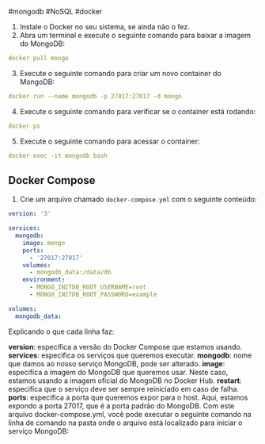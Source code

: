 #mongodb #NoSQL #docker

1. Instale o Docker no seu sistema, se ainda não o fez.
2. Abra um terminal e execute o seguinte comando para baixar a imagem do MongoDB:

```yaml
docker pull mongo
```

3. Execute o seguinte comando para criar um novo container do MongoDB:

```yaml
docker run --name mongodb -p 27017:27017 -d mongo
```

4. Execute o seguinte comando para verificar se o container está rodando:

```yaml
docker ps
```

5. Execute o seguinte comando para acessar o container:

```yaml
docker exec -it mongodb bash
```

## Docker Compose

1. Crie um arquivo chamado `docker-compose.yml` com o seguinte conteúdo:

```yaml
version: '3'

services:
  mongodb:
    image: mongo
    ports:
      - '27017:27017'
    volumes:
      - mongodb_data:/data/db
    environment:
      - MONGO_INITDB_ROOT_USERNAME=root
      - MONGO_INITDB_ROOT_PASSWORD=example

volumes:
  mongodb_data:

```

Explicando o que cada linha faz:

**version**: especifica a versão do Docker Compose que estamos usando.
**services**: especifica os serviços que queremos executar.
**mongodb**: nome que damos ao nosso serviço MongoDB, pode ser alterado.
**image**: especifica a imagem do MongoDB que queremos usar. Neste caso, estamos usando a imagem oficial do MongoDB no Docker Hub.
**restart**: especifica que o serviço deve ser sempre reiniciado em caso de falha.
**ports**: especifica a porta que queremos expor para o host. Aqui, estamos expondo a porta 27017, que é a porta padrão do MongoDB.
Com este arquivo docker-compose.yml, você pode executar o seguinte comando na linha de comando na pasta onde o arquivo está localizado para iniciar o serviço MongoDB:
